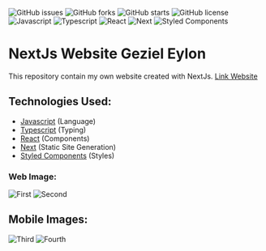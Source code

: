 ![GitHub issues](https://img.shields.io/github/issues/programador404/NextJs-GezielElyon)
![GitHub forks](https://img.shields.io/github/forks/programador404/NextJs-GezielElyon)
![GitHub starts](https://img.shields.io/github/stars/programador404/NextJs-GezielElyon)
![GitHub license](https://img.shields.io/github/license/programador404/NextJs-GezielElyon)
![Javascript](https://img.shields.io/badge/Javascript-Language-yellow)
![Typescript](https://img.shields.io/badge/Typescript-Language-blue)
![React](https://img.shields.io/badge/React-components-orange)
![Next](https://img.shields.io/badge/Next-StaticPages-pink)
![Styled Components](https://img.shields.io/badge/StyledComponents-Styles-purple)

# NextJs Website Geziel Eylon
This repository contain my own website created with NextJs. [Link Website](https://programador404.vercel.app/)

## Technologies Used:
- [Javascript](https://developer.mozilla.org/pt-BR/docs/Web/JavaScript) (Language)
- [Typescript](https://www.typescriptlang.org/) (Typing)
- [React](https://pt-br.reactjs.org/) (Components)
- [Next](https://nextjs.org/) (Static Site Generation)
- [Styled Components](https://styled-components.com/) (Styles)

### Web Image:
![First](https://user-images.githubusercontent.com/48457700/121801328-33c32400-cc0d-11eb-88c7-c77596d347da.PNG)
![Second](https://user-images.githubusercontent.com/48457700/121801335-36be1480-cc0d-11eb-9131-7238c82e6def.PNG)

## Mobile Images:
![Third](https://user-images.githubusercontent.com/48457700/121801342-3b82c880-cc0d-11eb-8996-1cf0e2bc74f2.PNG)
![Fourth](https://user-images.githubusercontent.com/48457700/121801348-3f164f80-cc0d-11eb-9ddb-966d4885a98e.PNG)
